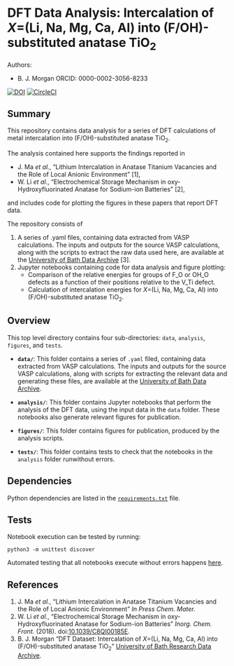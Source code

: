 # DFT Data Analysis: Intercalation of *X*=(Li, Na, Mg, Ca, Al) into (F/OH)-substituted anatase TiO<sub>2</sub>

Authors:
- B. J. Morgan ORCID: 0000-0002-3056-8233

[![DOI](https://zenodo.org/badge/110230729.svg)](https://zenodo.org/badge/latestdoi/110230729)
[![CircleCI](https://circleci.com/gh/bjmorgan/data_F-TiO2_intercalation_anions.svg?style=shield&circle-token=62e9c3a0cf6c788761c1ab66018dced0a0a4fd60)](https://circleci.com/gh/bjmorgan/data_F-TiO2_intercalation_anions)

## Summary

This repository contains data analysis for a series of DFT calculations of metal intercalation into (F/OH)-substituted anatase TiO<sub>2</sub>.

The analysis contained here supports the findings reported in  
* J. Ma *et al.*, &ldquo;Lithium Intercalation in Anatase Titanium Vacancies and the Role of Local Anionic Environment&rdquo; \[1\],  
* W. Li *et al.*, &ldquo;Electrochemical Storage Mechanism in oxy-Hydroxyfluorinated Anatase for Sodium-ion Batteries&rdquo; \[2\],  

and includes code for plotting the figures in these papers that report DFT data.

The repository consists of
1. A series of .yaml files, containing data extracted from VASP calculations. The inputs and outputs for the source VASP calculations, along with the scripts to extract the raw data used here, are available at the [University of Bath Data Archive](https://dx.doi.org/10.15125/BATH-00473) \[3\].
2. Jupyter notebooks containing code for data analysis and figure plotting:
    - Comparison of the relative energies for groups of F_O or OH_O defects as a function of their positions relative to the V_Ti defect. 
    - Calculation of intercalation energies for *X*=(Li, Na, Mg, Ca, Al) into (F/OH)-substituted anatase TiO<sub>2</sub>. 

## Overview

This top level directory contains four sub-directories: `data`, `analysis`, `figures`, and `tests`.

* **`data/`**: This folder contains a series of `.yaml` filed, containing data extracted from VASP calculations. The inputs and outputs for the source VASP calculations, along with scripts for extracting the relevant data and generating these files, are available at the [University of Bath Data Archive](https://dx.doi.org/10.15125/BATH-00473).

* **`analysis/`**: This folder contains Jupyter notebooks that perform the analysis of the DFT data, using the input data in the `data` folder. These notebooks also generate relevant figures for publication.

* **`figures/`**: This folder contains figures for publication, produced by the analysis scripts.

* **`tests/`**: This folder contains tests to check that the notebooks in the `analysis` folder runwithout errors.

## Dependencies

Python dependencies are listed in the [`requirements.txt`](requirements.txt) file.

## Tests

Notebook execution can be tested by running:
```
python3 -m unittest discover
```

Automated testing that all notebooks execute without errors happens [here](https://circleci.com/gh/bjmorgan/data_F-TiO2_intercalation_anions).

## References

1. J. Ma *et al.*, &ldquo;Lithium Intercalation in Anatase Titanium Vacancies and the Role of Local Anionic Environment&rdquo; *In Press* *Chem. Mater.*
2. W. Li *et al.*, &ldquo;Electrochemical Storage Mechanism in oxy-Hydroxyfluorinated Anatase for Sodium-ion Batteries&rdquo; *Inorg. Chem. Front.* (2018). doi:[10.1039/C8QI00185E](https://dx.doi.org/10.1039/C8QI00185E).
3. B. J. Morgan &ldquo;DFT Dataset: Intercalation of *X*=(Li, Na, Mg, Ca, Al) into (F/OH)-substituted anatase TiO<sub>2</sub>&rdquo; [University of Bath Research Data Archive](https://dx.doi.org/10.15125/BATH-00473).

